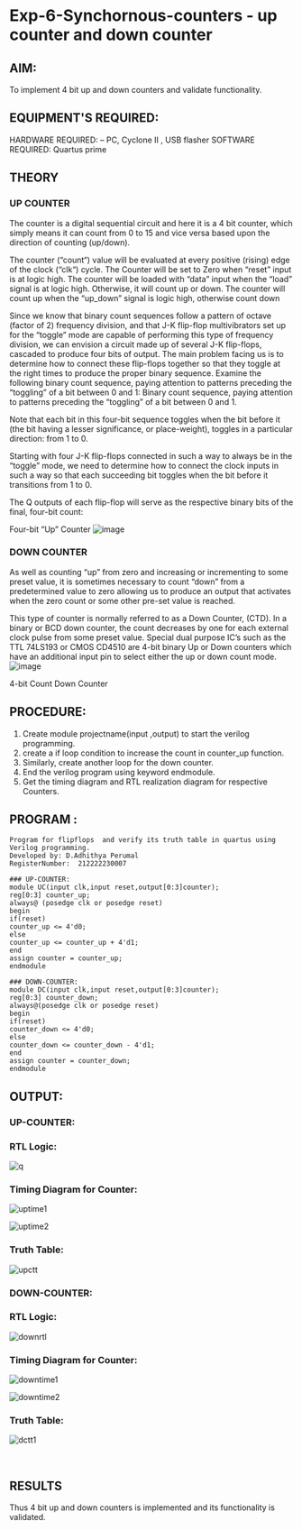 # Exp-6-Synchornous-counters - up counter and down counter 
## AIM: 
To implement 4 bit up and down counters and validate  functionality.

## EQUIPMENT'S REQUIRED:
HARDWARE REQUIRED:  – PC, Cyclone II , USB flasher
SOFTWARE REQUIRED:   Quartus prime
## THEORY 

### UP COUNTER 
The counter is a digital sequential circuit and here it is a 4 bit counter, which simply means it can count from 0 to 15 and vice versa based upon the direction of counting (up/down). 

The counter (“count“) value will be evaluated at every positive (rising) edge of the clock (“clk“) cycle.
The Counter will be set to Zero when “reset” input is at logic high.
The counter will be loaded with “data” input when the “load” signal is at logic high. Otherwise, it will count up or down.
The counter will count up when the “up_down” signal is logic high, otherwise count down

Since we know that binary count sequences follow a pattern of octave (factor of 2) frequency division, and that J-K flip-flop multivibrators set up for the “toggle” mode are capable of performing this type of frequency division, we can envision a circuit made up of several J-K flip-flops, cascaded to produce four bits of output.
The main problem facing us is to determine how to connect these flip-flops together so that they toggle at the right times to produce the proper binary sequence.
Examine the following binary count sequence, paying attention to patterns preceding the “toggling” of a bit between 0 and 1:
Binary count sequence, paying attention to patterns preceding the “toggling” of a bit between 0 and 1.

Note that each bit in this four-bit sequence toggles when the bit before it (the bit having a lesser significance, or place-weight), toggles in a particular direction: from 1 to 0.



 
 

Starting with four J-K flip-flops connected in such a way to always be in the “toggle” mode, we need to determine how to connect the clock inputs in such a way so that each succeeding bit toggles when the bit before it transitions from 1 to 0.

The Q outputs of each flip-flop will serve as the respective binary bits of the final, four-bit count:

 
 

Four-bit “Up” Counter
![image](https://user-images.githubusercontent.com/36288975/169644758-b2f4339d-9532-40c5-af40-8f4f8c942e2c.png)



### DOWN COUNTER 

As well as counting “up” from zero and increasing or incrementing to some preset value, it is sometimes necessary to count “down” from a predetermined value to zero allowing us to produce an output that activates when the zero count or some other pre-set value is reached.

This type of counter is normally referred to as a Down Counter, (CTD). In a binary or BCD down counter, the count decreases by one for each external clock pulse from some preset value. Special dual purpose IC’s such as the TTL 74LS193 or CMOS CD4510 are 4-bit binary Up or Down counters which have an additional input pin to select either the up or down count mode.
![image](https://user-images.githubusercontent.com/36288975/169644844-1a14e123-7228-4ed8-81a9-eb937dff4ac8.png)


4-bit Count Down Counter
## PROCEDURE:
1. Create module projectname(input ,output) to start the verilog programming.
2. create a if loop condition to increase the count in counter_up function.
3. Similarly, create another loop for the down counter.
4. End the verilog program using keyword endmodule.
5. Get the timing diagram and RTL realization diagram for respective Counters.

## PROGRAM :
```
Program for flipflops  and verify its truth table in quartus using Verilog programming.
Developed by: D.Adhithya Perumal
RegisterNumber:  212222230007
```
```
### UP-COUNTER:
module UC(input clk,input reset,output[0:3]counter);
reg[0:3] counter_up;
always@ (posedge clk or posedge reset)
begin
if(reset)
counter_up <= 4'd0;
else
counter_up <= counter_up + 4'd1;
end
assign counter = counter_up;
endmodule

### DOWN-COUNTER:
module DC(input clk,input reset,output[0:3]counter);
reg[0:3] counter_down;
always@(posedge clk or posedge reset)
begin
if(reset)
counter_down <= 4'd0;
else
counter_down <= counter_down - 4'd1;
end
assign counter = counter_down;
endmodule
```

## OUTPUT:
### UP-COUNTER:
### RTL Logic:
![q](https://github.com/Adhithya4116/Exp-7-Synchornous-counters-/assets/118707079/2bf05910-d5e8-4059-ad9b-84610c0d96a0)
<br>

### Timing Diagram for Counter:
![uptime1](https://github.com/Adhithya4116/Exp-7-Synchornous-counters-/assets/118707079/a225c224-857a-43e6-80d8-88456831eff2)
<br>

![uptime2](https://github.com/Adhithya4116/Exp-7-Synchornous-counters-/assets/118707079/ef6f4039-f84f-42d9-be5c-fe4124f43a06)

### Truth Table: 
![upctt](https://github.com/Adhithya4116/Exp-7-Synchornous-counters-/assets/118707079/b32de2a1-c9a6-4e23-a408-37c49bbb8705)
<br>

### DOWN-COUNTER:
### RTL Logic:
![downrtl](https://github.com/Adhithya4116/Exp-7-Synchornous-counters-/assets/118707079/1fa4dc5b-e6e3-438a-8e5e-fc6b8211eaf8)

### Timing Diagram for Counter:
![downtime1](https://github.com/Adhithya4116/Exp-7-Synchornous-counters-/assets/118707079/e173ac6e-3566-433c-b6e5-76e83b8883af)
<br>

![downtime2](https://github.com/Adhithya4116/Exp-7-Synchornous-counters-/assets/118707079/1a32a4a7-64fb-481c-9c86-a94eade9f836)

### Truth Table:
![dctt1](https://github.com/Adhithya4116/Exp-7-Synchornous-counters-/assets/118707079/28142e89-265b-4d43-83a6-1de98e05df64)

<br>

## RESULTS 
Thus 4 bit up and down counters is implemented and its functionality is validated.
